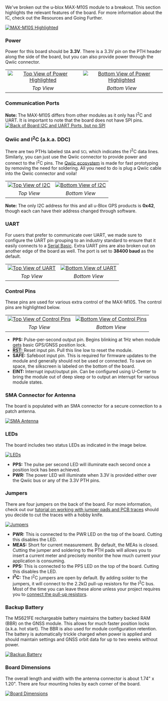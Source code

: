 We've broken out the u-blox MAX-M10S module to a breakout. This section highlights the relevant features of the board. For more information about the IC, check out the Resources and Going Further.


<div class="center-block text-center"><a href="../assets/18037-SparkFun_GNSS_Receiver_Breakout_MAX-M10S_Qwiic_u-blox_Module.jpg"><img src="../assets/18037-SparkFun_GNSS_Receiver_Breakout_MAX-M10S_Qwiic_u-blox_Module.jpg" alt="MAX-M10S Highlighted"></a></div>


### Power

Power for this board should be **3.3V**. There is a 3.3V pin on the PTH header along the side of the board, but you can also provide power through the Qwiic connector.

<table class="table table-hover table-striped table-bordered">
  <tr align="center">
   <td><a href="../assets/18037-SparkFun_GNSS_Receiver_Breakout_MAX-M10S_Qwiic-Top_Power.jpg"><img src="../assets/18037-SparkFun_GNSS_Receiver_Breakout_MAX-M10S_Qwiic-Top_Power.jpg" alt="Top View of Power Highlighted"></a></td>
   <td><a href="../assets/18037-SparkFun_GNSS_Receiver_Breakout_MAX-M10S_Qwiic-Bottom_Power.jpg"><img src="../assets/18037-SparkFun_GNSS_Receiver_Breakout_MAX-M10S_Qwiic-Bottom_Power.jpg" alt="Bottom View of Power Highlighted"></a></td>
  </tr>
  <tr align="center">
  <td><i>Top View</i></td>
  <td><i>Bottom View</i></td>
  </tr>
</table>





### Communication Ports

<div class="alert alert-warning" role="alert">
  <b>Note: </b>The MAX-M10S differs from other modules as it only has I<sup>2</sup>C and UART. It is important to note that the board does not have SPI pins.
</div>

<div class="center-block text-center"><a href="../assets/18037-SparkFun_GNSS_Receiver_Breakout_MAX-M10S_Qwiic.jpg"><img src="../assets/18037-SparkFun_GNSS_Receiver_Breakout_MAX-M10S_Qwiic.jpg" alt="Back of Board I2C and UART Ports, but no SPI"></a></a></div>

### Qwiic and I<sup>2</sup>C (a.k.a. DDC)

There are two PTHs labeled `SDA` and `SCL` which indicates the I<sup>2</sup>C data lines. Similarly, you can just use the Qwiic connector to provide power and connect to the I<sup>2</sup>C pins. The [Qwiic ecosystem](https://www.sparkfun.com/qwiic) is made for fast prototyping by removing the need for soldering. All you need to do is plug a Qwiic cable into the Qwiic connector and voila!

<table class="table table-hover table-striped table-bordered">
  <tr align="center">
   <td><a href="../assets/18037-SparkFun_GNSS_Receiver_Breakout_MAX-M10S_Qwiic-Top_I2C.jpg"><img src="../assets/18037-SparkFun_GNSS_Receiver_Breakout_MAX-M10S_Qwiic-Top_I2C.jpg" alt="Top View of I2C"></a></td>
   <td><a href="../assets/18037-SparkFun_GNSS_Receiver_Breakout_MAX-M10S_Qwiic-Bottom_I2C.jpg"><img src="../assets/18037-SparkFun_GNSS_Receiver_Breakout_MAX-M10S_Qwiic-Bottom_I2C.jpg" alt="Bottom View of I2C"></a></td>
  </tr>
  <tr align="center">
  <td><i>Top View</i></td>
  <td><i>Bottom View</i></td>
  </tr>
</table>

<div class="alert alert-info" role="alert">
  <b>Note:</b> The only I2C address for this and all u-Blox GPS products is <b>0x42</b>, though each can have their address changed through software.
</div>




### UART

For users that prefer to communicate over UART, we made sure to configure the UART pin grouping to an industry standard to ensure that it easily connects to a [Serial Basic](https://www.sparkfun.com/products/15096). Extra UART pins are also broken out on another edge of the board as well. The port is set to **38400 baud** as the default.

<table class="table table-hover table-striped table-bordered">
  <tr align="center">
   <td><a href="../assets/18037-SparkFun_GNSS_Receiver_Breakout_MAX-M10S_Qwiic-Top_UART.jpg"><img src="../assets/18037-SparkFun_GNSS_Receiver_Breakout_MAX-M10S_Qwiic-Top_UART.jpg" alt="Top View of UART"></a></td>
   <td><a href="../assets/18037-SparkFun_GNSS_Receiver_Breakout_MAX-M10S_Qwiic-Bottom_UART.jpg"><img src="../assets/18037-SparkFun_GNSS_Receiver_Breakout_MAX-M10S_Qwiic-Bottom_UART.jpg" alt="Bottom View of UART"></a></td>
  </tr>
  <tr align="center">
  <td><i>Top View</i></td>
  <td><i>Bottom View</i></td>
  </tr>
</table>



### Control Pins

These pins are used for various extra control of the MAX-M10S. The control pins are highlighted below.

<table class="table table-hover table-striped table-bordered">
  <tr align="center">
   <td><a href="../assets/18037-SparkFun_GNSS_Receiver_Breakout_MAX-M10S_Qwiic-Top_Control_Pins.jpg"><img src="../assets/18037-SparkFun_GNSS_Receiver_Breakout_MAX-M10S_Qwiic-Top_Control_Pins.jpg" alt="Top View of Control Pins"></a></td>
   <td><a href="../assets/18037-SparkFun_GNSS_Receiver_Breakout_MAX-M10S_Qwiic-Bottom_Control_Pins.jpg"><img src="../assets/18037-SparkFun_GNSS_Receiver_Breakout_MAX-M10S_Qwiic-Bottom_Control_Pins.jpg" alt="Bottom View of Control Pins"></a></td>
  </tr>
  <tr align="center">
  <td><i>Top View</i></td>
  <td><i>Bottom View</i></td>
  </tr>
</table>

* **PPS:** Pulse-per-second output pin. Begins blinking at 1Hz when module gets basic GPS/GNSS position lock.
* <b><span style="text-decoration: overline">RST</span>:</b> Reset input pin. Pull this line low to reset the module.
* <b><span style="text-decoration: overline">SAFE</span>:</b> Safeboot input pin. This is required for firmware updates to the module and generally should not be used or connected. To save on space, the silkscreen is labeled on the bottom of the board.
* **EINT:** Interrupt input/output pin. Can be configured using U-Center to bring the module out of deep sleep or to output an interrupt for various module states.





### SMA Connector for Antenna

The board is populated with an SMA connector for a secure connection to a patch antenna.

<div class="center-block text-center"><a href="../assets/18037-SparkFun_GNSS_Receiver_Breakout_MAX-M10S_Qwiic-Top_SMA_Connector.jpg"><img src="../assets/18037-SparkFun_GNSS_Receiver_Breakout_MAX-M10S_Qwiic-Top_SMA_Connector.jpg" alt="SMA Antenna"></a></div>


### LEDs

The board includes two status LEDs as indicated in the image below.

<div class="center-block text-center"><a href="../assets/18037-SparkFun_GNSS_Receiver_Breakout_MAX-M10S_Qwiic-Top_LEDs.jpg"><img src="../assets/18037-SparkFun_GNSS_Receiver_Breakout_MAX-M10S_Qwiic-Top_LEDs.jpg" alt="LEDs"></a></div>

* **PPS:** The pulse per second LED will illuminate each second once a position lock has been achieved.
* **PWR:** The power LED will illuminate when 3.3V is provided either over the Qwiic bus or any of the 3.3V PTH pins.





### Jumpers

There are four jumpers on the back of the board. For more information, check out our [tutorial on working with jumper pads and PCB traces](https://learn.sparkfun.com/tutorials/how-to-work-with-jumper-pads-and-pcb-traces/all) should you decide to cut the traces with a hobby knife.

<div class="center-block text-center"><a href="../assets/18037-SparkFun_GNSS_Receiver_Breakout_MAX-M10S_Qwiic-Bottom_Jumpers.jpg"><img src="../assets/18037-SparkFun_GNSS_Receiver_Breakout_MAX-M10S_Qwiic-Bottom_Jumpers.jpg" alt="Jumpers"></a></div>


* **PWR:** This is connected to the PWR LED on the top of the board. Cutting this disables the LED.
* **MEAS:** Short for current measurement. By default, the MEAs is closed. Cutting the jumper and soldering to the PTH pads will allows you to insert a current meter and precisely monitor the how much current your application is consuming.
* **PPS:** This is connected to the PPS LED on the top of the board. Cutting this disables the LED.
* **I<sup>2</sup>C:** The I<sup>2</sup>C jumpers are open by default. By adding solder to the jumpers, it will connect to the 2.2k&ohm; pull-up resistors for the I<sup>2</sup>C bus.  Most of the time you can leave these alone unless your project requires you to [connect the pull-up resistors](https://learn.sparkfun.com/tutorials/i2c/all#i2c-at-the-hardware-level).





### Backup Battery

The MS621FE rechargeable battery maintains the battery backed RAM (BBR) on the GNSS module. This allows for much faster position locks (a.k.a. hot start). The BBR is also used for module configuration retention. The battery is automatically trickle charged when power is applied and should maintain settings and GNSS orbit data for up to two weeks without power.

<div class="center-block text-center"><a href="../assets/18037-SparkFun_GNSS_Receiver_Breakout_MAX-M10S_Qwiic-Top_Backup_Battery.jpg"><img src="../assets/18037-SparkFun_GNSS_Receiver_Breakout_MAX-M10S_Qwiic-Top_Backup_Battery.jpg" alt="Backup Battery"></a></div>





### Board Dimensions

The overall length and width with the antenna connector is about 1.74" x 1.20". There are four mounting holes by each corner of the board.

<div class="center-block text-center"><a href="https://cdn.sparkfun.com/assets/e/8/8/9/8/SparkFun_u-blox_MAX-M10S_Board_Dimensions.png"><img src="https://cdn.sparkfun.com/r/600-600/assets/e/8/8/9/8/SparkFun_u-blox_MAX-M10S_Board_Dimensions.png" alt="Board Dimensions"></a></div>
